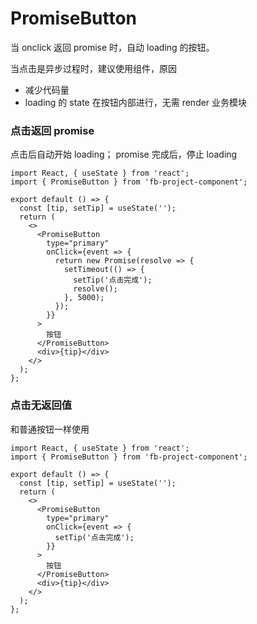 # PromiseButton

当 onclick 返回 promise 时，自动 loading 的按钮。

当点击是异步过程时，建议使用组件，原因

- 减少代码量
- loading 的 state 在按钮内部进行，无需 render 业务模块

### 点击返回 promise

点击后自动开始 loading； promise 完成后，停止 loading

```tsx
import React, { useState } from 'react';
import { PromiseButton } from 'fb-project-component';

export default () => {
  const [tip, setTip] = useState('');
  return (
    <>
      <PromiseButton
        type="primary"
        onClick={event => {
          return new Promise(resolve => {
            setTimeout(() => {
              setTip('点击完成');
              resolve();
            }, 5000);
          });
        }}
      >
        按钮
      </PromiseButton>
      <div>{tip}</div>
    </>
  );
};
```

### 点击无返回值

和普通按钮一样使用

```tsx
import React, { useState } from 'react';
import { PromiseButton } from 'fb-project-component';

export default () => {
  const [tip, setTip] = useState('');
  return (
    <>
      <PromiseButton
        type="primary"
        onClick={event => {
          setTip('点击完成');
        }}
      >
        按钮
      </PromiseButton>
      <div>{tip}</div>
    </>
  );
};
```
